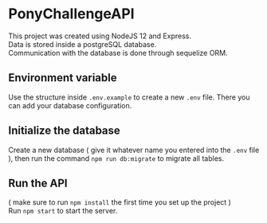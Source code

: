 # PonyChallengeAPI

This project was created using NodeJS 12 and Express.  
Data is stored inside a postgreSQL database.  
Communication with the database is done through sequelize ORM.  

## Environment variable

Use the structure inside `.env.example` to create a new `.env` file. There you can add your database configuration.

## Initialize the database

Create a new database ( give it whatever name you entered into the `.env` file ), then run the command
`npm run db:migrate` to migrate all tables.

## Run the API

( make sure to run `npm install` the first time you set up the project )  
Run `npm start` to start the server.
